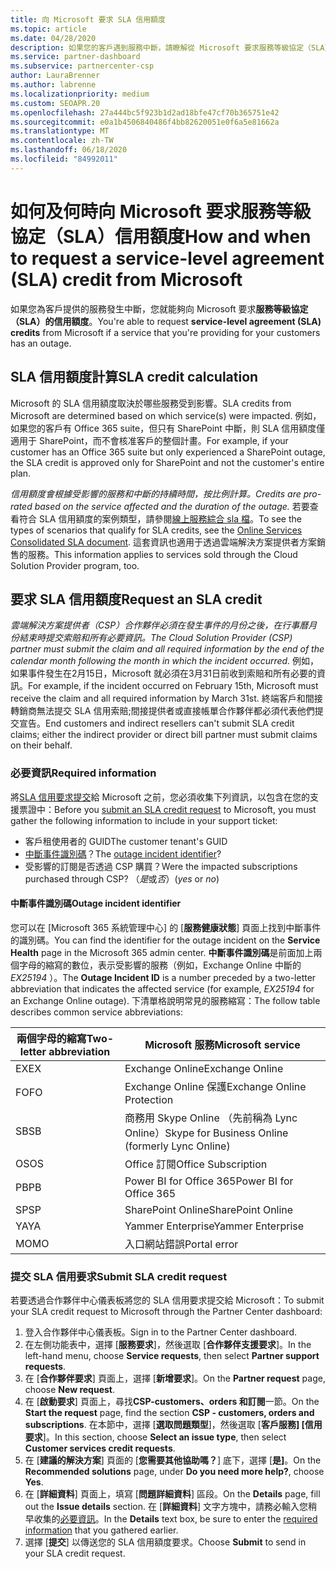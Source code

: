```yaml
---
title: 向 Microsoft 要求 SLA 信用額度
ms.topic: article
ms.date: 04/28/2020
description: 如果您的客戶遇到服務中斷，請瞭解從 Microsoft 要求服務等級協定（SLA）點數的優點、限制和程式。
ms.service: partner-dashboard
ms.subservice: partnercenter-csp
author: LauraBrenner
ms.author: labrenne
ms.localizationpriority: medium
ms.custom: SEOAPR.20
ms.openlocfilehash: 27a444bc5f923b1d2ad18bfe47cf70b365751e42
ms.sourcegitcommit: e0a1b4506840486f4bb82620051e0f6a5e81662a
ms.translationtype: MT
ms.contentlocale: zh-TW
ms.lasthandoff: 06/18/2020
ms.locfileid: "84992011"
---
```

# <a name="how-and-when-to-request-a-service-level-agreement-sla-credit-from-microsoft"></a><span data-ttu-id="12d7e-103">如何及何時向 Microsoft 要求服務等級協定（SLA）信用額度</span><span class="sxs-lookup"><span data-stu-id="12d7e-103">How and when to request a service-level agreement (SLA) credit from Microsoft</span></span>

<span data-ttu-id="12d7e-104">如果您為客戶提供的服務發生中斷，您就能夠向 Microsoft 要求**服務等級協定（SLA）的信用額度**。</span><span class="sxs-lookup"><span data-stu-id="12d7e-104">You're able to request **service-level agreement (SLA) credits** from Microsoft if a service that you're providing for your customers has an outage.</span></span>

## <a name="sla-credit-calculation"></a><span data-ttu-id="12d7e-105">SLA 信用額度計算</span><span class="sxs-lookup"><span data-stu-id="12d7e-105">SLA credit calculation</span></span>

<span data-ttu-id="12d7e-106">Microsoft 的 SLA 信用額度取決於哪些服務受到影響。</span><span class="sxs-lookup"><span data-stu-id="12d7e-106">SLA credits from Microsoft are determined based on which service(s) were impacted.</span></span> <span data-ttu-id="12d7e-107">例如，如果您的客戶有 Office 365 suite，但只有 SharePoint 中斷，則 SLA 信用額度僅適用于 SharePoint，而不會核准客戶的整個計畫。</span><span class="sxs-lookup"><span data-stu-id="12d7e-107">For example, if your customer has an Office 365 suite but only experienced a SharePoint outage, the SLA credit is approved only for SharePoint and not the customer's entire plan.</span></span>

<span data-ttu-id="12d7e-108">*信用額度會根據受影響的服務和中斷的持續時間，按比例計算。*</span><span class="sxs-lookup"><span data-stu-id="12d7e-108">*Credits are pro-rated based on the service affected and the duration of the outage.*</span></span> <span data-ttu-id="12d7e-109">若要查看符合 SLA 信用額度的案例類型，請參閱[線上服務綜合 sla 檔](http://www.microsoftvolumelicensing.com/DocumentSearch.aspx?Mode=3&DocumentTypeId=37)。</span><span class="sxs-lookup"><span data-stu-id="12d7e-109">To see the types of scenarios that qualify for SLA credits, see the [Online Services Consolidated SLA document](http://www.microsoftvolumelicensing.com/DocumentSearch.aspx?Mode=3&DocumentTypeId=37).</span></span> <span data-ttu-id="12d7e-110">這套資訊也適用于透過雲端解決方案提供者方案銷售的服務。</span><span class="sxs-lookup"><span data-stu-id="12d7e-110">This information applies to services sold through the Cloud Solution Provider program, too.</span></span>

## <a name="request-an-sla-credit"></a><span data-ttu-id="12d7e-111">要求 SLA 信用額度</span><span class="sxs-lookup"><span data-stu-id="12d7e-111">Request an SLA credit</span></span>

<span data-ttu-id="12d7e-112">*雲端解決方案提供者（CSP）合作夥伴必須在發生事件的月份之後，在行事曆月份結束時提交索賠和所有必要資訊。*</span><span class="sxs-lookup"><span data-stu-id="12d7e-112">*The Cloud Solution Provider (CSP) partner must submit the claim and all required information by the end of the calendar month following the month in which the incident occurred.*</span></span> <span data-ttu-id="12d7e-113">例如，如果事件發生在2月15日，Microsoft 就必須在3月31日前收到索賠和所有必要的資訊。</span><span class="sxs-lookup"><span data-stu-id="12d7e-113">For example, if the incident occurred on February 15th, Microsoft must receive the claim and all required information by March 31st.</span></span> <span data-ttu-id="12d7e-114">終端客戶和間接轉銷商無法提交 SLA 信用索賠;間接提供者或直接帳單合作夥伴都必須代表他們提交宣告。</span><span class="sxs-lookup"><span data-stu-id="12d7e-114">End customers and indirect resellers can't submit SLA credit claims; either the indirect provider or direct bill partner must submit claims on their behalf.</span></span>

### <a name="required-information"></a><span data-ttu-id="12d7e-115">必要資訊</span><span class="sxs-lookup"><span data-stu-id="12d7e-115">Required information</span></span>

<span data-ttu-id="12d7e-116">將[SLA 信用要求提交](#submit-sla-credit-request)給 Microsoft 之前，您必須收集下列資訊，以包含在您的支援票證中：</span><span class="sxs-lookup"><span data-stu-id="12d7e-116">Before you [submit an SLA credit request](#submit-sla-credit-request) to Microsoft, you must gather the following information to include in your support ticket:</span></span>

- <span data-ttu-id="12d7e-117">客戶租使用者的 GUID</span><span class="sxs-lookup"><span data-stu-id="12d7e-117">The customer tenant's GUID</span></span>
- <span data-ttu-id="12d7e-118">[中斷事件識別碼](#outage-incident-identifier)？</span><span class="sxs-lookup"><span data-stu-id="12d7e-118">The [outage incident identifier](#outage-incident-identifier)?</span></span>
- <span data-ttu-id="12d7e-119">受影響的訂閱是否透過 CSP 購買？</span><span class="sxs-lookup"><span data-stu-id="12d7e-119">Were the impacted subscriptions purchased through CSP?</span></span> <span data-ttu-id="12d7e-120">（*是*或*否*）</span><span class="sxs-lookup"><span data-stu-id="12d7e-120">(*yes* or *no*)</span></span>

#### <a name="outage-incident-identifier"></a><span data-ttu-id="12d7e-121">中斷事件識別碼</span><span class="sxs-lookup"><span data-stu-id="12d7e-121">Outage incident identifier</span></span>

<span data-ttu-id="12d7e-122">您可以在 [Microsoft 365 系統管理中心] 的 [**服務健康狀態**] 頁面上找到中斷事件的識別碼。</span><span class="sxs-lookup"><span data-stu-id="12d7e-122">You can find the identifier for the outage incident on the **Service Health** page in the Microsoft 365 admin center.</span></span> <span data-ttu-id="12d7e-123">**中斷事件識別碼**是前面加上兩個字母的縮寫的數位，表示受影響的服務（例如，Exchange Online 中斷的*EX25194* ）。</span><span class="sxs-lookup"><span data-stu-id="12d7e-123">The **Outage Incident ID** is a number preceded by a two-letter abbreviation that indicates the affected service (for example, *EX25194* for an Exchange Online outage).</span></span> <span data-ttu-id="12d7e-124">下清單格說明常見的服務縮寫：</span><span class="sxs-lookup"><span data-stu-id="12d7e-124">The follow table describes common service abbreviations:</span></span>

| <span data-ttu-id="12d7e-125">兩個字母的縮寫</span><span class="sxs-lookup"><span data-stu-id="12d7e-125">Two-letter abbreviation</span></span> | <span data-ttu-id="12d7e-126">Microsoft 服務</span><span class="sxs-lookup"><span data-stu-id="12d7e-126">Microsoft service</span></span> |
| ----------------------- | ----------------- |
| <span data-ttu-id="12d7e-127">EX</span><span class="sxs-lookup"><span data-stu-id="12d7e-127">EX</span></span> | <span data-ttu-id="12d7e-128">Exchange Online</span><span class="sxs-lookup"><span data-stu-id="12d7e-128">Exchange Online</span></span> |
| <span data-ttu-id="12d7e-129">FO</span><span class="sxs-lookup"><span data-stu-id="12d7e-129">FO</span></span> | <span data-ttu-id="12d7e-130">Exchange Online 保護</span><span class="sxs-lookup"><span data-stu-id="12d7e-130">Exchange Online Protection</span></span> |
| <span data-ttu-id="12d7e-131">SB</span><span class="sxs-lookup"><span data-stu-id="12d7e-131">SB</span></span> | <span data-ttu-id="12d7e-132">商務用 Skype Online （先前稱為 Lync Online）</span><span class="sxs-lookup"><span data-stu-id="12d7e-132">Skype for Business Online (formerly Lync Online)</span></span> |
| <span data-ttu-id="12d7e-133">OS</span><span class="sxs-lookup"><span data-stu-id="12d7e-133">OS</span></span> | <span data-ttu-id="12d7e-134">Office 訂閱</span><span class="sxs-lookup"><span data-stu-id="12d7e-134">Office Subscription</span></span> |
| <span data-ttu-id="12d7e-135">PB</span><span class="sxs-lookup"><span data-stu-id="12d7e-135">PB</span></span> | <span data-ttu-id="12d7e-136">Power BI for Office 365</span><span class="sxs-lookup"><span data-stu-id="12d7e-136">Power BI for Office 365</span></span> |
| <span data-ttu-id="12d7e-137">SP</span><span class="sxs-lookup"><span data-stu-id="12d7e-137">SP</span></span> | <span data-ttu-id="12d7e-138">SharePoint Online</span><span class="sxs-lookup"><span data-stu-id="12d7e-138">SharePoint Online</span></span> |
| <span data-ttu-id="12d7e-139">YA</span><span class="sxs-lookup"><span data-stu-id="12d7e-139">YA</span></span> | <span data-ttu-id="12d7e-140">Yammer Enterprise</span><span class="sxs-lookup"><span data-stu-id="12d7e-140">Yammer Enterprise</span></span> |
| <span data-ttu-id="12d7e-141">MO</span><span class="sxs-lookup"><span data-stu-id="12d7e-141">MO</span></span> | <span data-ttu-id="12d7e-142">入口網站錯誤</span><span class="sxs-lookup"><span data-stu-id="12d7e-142">Portal error</span></span> |

### <a name="submit-sla-credit-request"></a><span data-ttu-id="12d7e-143">提交 SLA 信用要求</span><span class="sxs-lookup"><span data-stu-id="12d7e-143">Submit SLA credit request</span></span>

<span data-ttu-id="12d7e-144">若要透過合作夥伴中心儀表板將您的 SLA 信用要求提交給 Microsoft：</span><span class="sxs-lookup"><span data-stu-id="12d7e-144">To submit your SLA credit request to Microsoft through the Partner Center dashboard:</span></span>

1. <span data-ttu-id="12d7e-145">登入合作夥伴中心儀表板。</span><span class="sxs-lookup"><span data-stu-id="12d7e-145">Sign in to the Partner Center dashboard.</span></span>
2. <span data-ttu-id="12d7e-146">在左側功能表中，選擇 [**服務要求**]，然後選取 [**合作夥伴支援要求**]。</span><span class="sxs-lookup"><span data-stu-id="12d7e-146">In the left-hand menu, choose **Service requests**, then select **Partner support requests**.</span></span>
3. <span data-ttu-id="12d7e-147">在 [**合作夥伴要求**] 頁面上，選擇 [**新增要求**]。</span><span class="sxs-lookup"><span data-stu-id="12d7e-147">On the **Partner request** page, choose **New request**.</span></span>
4. <span data-ttu-id="12d7e-148">在 [**啟動要求**] 頁面上，尋找**CSP-customers、orders 和訂閱**一節。</span><span class="sxs-lookup"><span data-stu-id="12d7e-148">On the **Start the request** page, find the section **CSP - customers, orders and subscriptions**.</span></span> <span data-ttu-id="12d7e-149">在本節中，選擇 [**選取問題類型**]，然後選取 [**客戶服務] [信用要求**]。</span><span class="sxs-lookup"><span data-stu-id="12d7e-149">In this section, choose **Select an issue type**, then select **Customer services credit requests**.</span></span>
5. <span data-ttu-id="12d7e-150">在 [**建議的解決方案**] 頁面的 [**您需要其他協助嗎？**] 底下，選擇 [**是]**。</span><span class="sxs-lookup"><span data-stu-id="12d7e-150">On the **Recommended solutions** page, under **Do you need more help?**, choose **Yes**.</span></span>
6. <span data-ttu-id="12d7e-151">在 [**詳細資料**] 頁面上，填寫 [**問題詳細資料**] 區段。</span><span class="sxs-lookup"><span data-stu-id="12d7e-151">On the **Details** page, fill out the **Issue details** section.</span></span> <span data-ttu-id="12d7e-152">在 [**詳細資料**] 文字方塊中，請務必輸入您稍早收集的[必要資訊](#required-information)。</span><span class="sxs-lookup"><span data-stu-id="12d7e-152">In the **Details** text box, be sure to enter the [required information](#required-information) that you gathered earlier.</span></span>
7. <span data-ttu-id="12d7e-153">選擇 [**提交**] 以傳送您的 SLA 信用額度要求。</span><span class="sxs-lookup"><span data-stu-id="12d7e-153">Choose **Submit** to send in your SLA credit request.</span></span>
